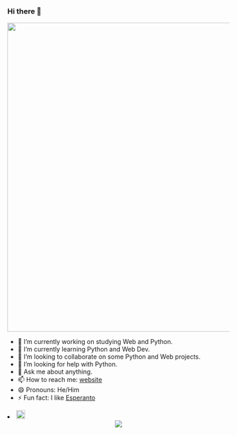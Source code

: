 ### Hi there 👋

<div align="center">
  <a target="_blank" rel="noopener noreferrer"        href="https://camo.githubusercontent.com/e4a569755580f96dce0e6d65bc761e0d9aef0fecae524ec73a1b0be60fc934fa/68747470733a2f2f7777772e6d79676f2e67652f75706c6f6164732f6   26c6f672f313538343032333739352e6a7067"><img     src="https://camo.githubusercontent.com/e4a569755580f96dce0e6d65bc761e0d9aef0fecae524ec73a1b0be60fc934fa/68747470733a2f2f7777772e6d79676f2e67652f75706c6f6164732f626c6f672f313538343032333739352e6a7067" width="700px" data-canonical-src="https://www.mygo.ge/uploads/blog/1584023795.jpg" style="max-width:100%;"></a>
</div>

- 🔭 I’m currently working on studying Web and Python.
- 🌱 I’m currently learning Python and Web Dev.
- 👯 I’m looking to collaborate on some Python and Web projects.
- 🤔 I’m looking for help with Python.
- 💬 Ask me about anything.
- 📫 How to reach me: [website](http://all-an.github.io)
- 😄 Pronouns: He/Him
- ⚡ Fun fact: I like [Esperanto](https://en.wikipedia.org/wiki/Esperanto)

<li><g-emoji class="g-emoji" alias="smile" fallback-src="https://github.githubassets.com/images/icons/emoji/unicode/1f604.png"><img class="emoji" alt="smile" height="20" width="20" src="https://github.githubassets.com/images/icons/emoji/unicode/1f604.png"></g-emoji></li>

<div align="center"><a href="https://github.com/all-an/github-readme-stats">
  <img align="center" src="https://github-readme-stats.vercel.app/api?username=all-an&show_icons=true&theme=vision-friendly-dark" />
</a>
</div>


